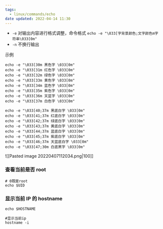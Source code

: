 ```yaml
---
tags:
  - linux/commands/echo
date updated: 2022-04-14 11:30
---
```


- `-e` 对输出内容进行格式调整，命令格式 `echo -e "\033[字背景颜色;文字颜色m字符串\033[0m"`
- `-n` 不换行输出

示例

```shell
echo -e "\033[30m 黑色字 \033[0m"
echo -e "\033[31m 红色字 \033[0m"
echo -e "\033[32m 绿色字 \033[0m"
echo -e "\033[33m 黄色字 \033[0m"
echo -e "\033[34m 蓝色字 \033[0m"
echo -e "\033[35m 紫色字 \033[0m"
echo -e "\033[36m 天蓝字 \033[0m"
echo -e "\033[37m 白色字 \033[0m"

echo -e "\033[40;37m 黑底白字 \033[0m"
echo -e "\033[41;37m 红底白字 \033[0m"
echo -e "\033[42;37m 绿底白字 \033[0m"
echo -e "\033[43;37m 黄底白字 \033[0m"
echo -e "\033[44;37m 蓝底白字 \033[0m"
echo -e "\033[45;37m 紫底白字 \033[0m"
echo -e "\033[46;37m 天蓝底白字 \033[0m"
echo -e "\033[47;30m 白底黑字 \033[0m"
```

![[Pasted image 20220407112034.png|100]]

### 查看当前是否 root

```shell
# 0既是root
echo $UID
```

### 显示当前 IP 的 hostname

```shell
echo $HOSTNAME

#显示当前ip
hostname -i
```
